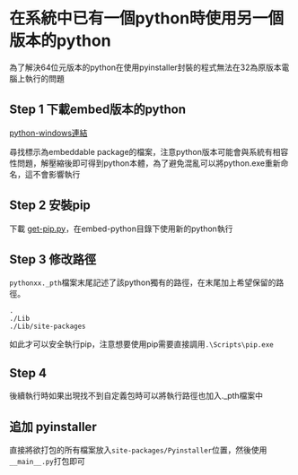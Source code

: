 # 在系統中已有一個python時使用另一個版本的python
為了解決64位元版本的python在使用pyinstaller封裝的程式無法在32為原版本電腦上執行的問題

## Step 1 下載embed版本的python
[python-windows連結](https://www.python.org/downloads/windows/)

尋找標示為embeddable package的檔案，注意python版本可能會與系統有相容性問題，解壓縮後即可得到python本體，為了避免混亂可以將python.exe重新命名，這不會影響執行

## Step 2 安裝pip
下載 [get-pip.py](https://bootstrap.pypa.io/get-pip.py)，在embed-python目錄下使用新的python執行

## Step 3 修改路徑
`pythonxx._pth`檔案末尾記述了該python獨有的路徑，在末尾加上希望保留的路徑。
```vbnet
.
./Lib
./Lib/site-packages
```
如此才可以安全執行pip，注意想要使用pip需要直接調用`.\Scripts\pip.exe`

## Step 4
後續執行時如果出現找不到自定義包時可以將執行路徑也加入._pth檔案中

## 追加 pyinstaller
直接將欲打包的所有檔案放入`site-packages/Pyinstaller`位置，然後使用`__main__.py`打包即可
